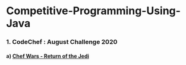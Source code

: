 # Competitive-Programming-Using-Java
### 1. CodeChef : August Challenge 2020 
#### a) [Chef Wars - Return of the Jedi](https://github.com/singhgaurav24/Competitive-Programming-Using-Java/blob/master/CodeChef/Chef_Wars.java)
